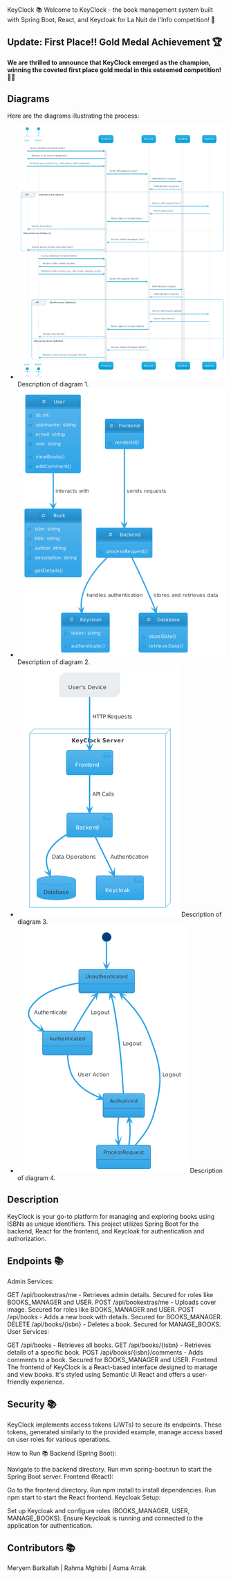 KeyClock 📚
Welcome to KeyClock - the book management system built with Spring Boot, React, and Keycloak for La Nuit de l'Info competition! 🌟

## Update: First Place!! Gold Medal Achievement 🏆

**We are thrilled to announce that KeyClock emerged as the champion, winning the coveted first place gold medal in this esteemed competition!** 🥇🎉

## Diagrams

Here are the diagrams illustrating the process:

- ![Diagram 1](pic/ss1.png) Description of diagram 1.
- ![Diagram 2](pic/ss2.png) Description of diagram 2.
- ![Diagram 3](pic/ss3.png) Description of diagram 3.
- ![Diagram 4](pic/ss4.png) Description of diagram 4.


## Description
KeyClock is your go-to platform for managing and exploring books using ISBNs as unique identifiers. This project utilizes Spring Boot for the backend, React for the frontend, and Keycloak for authentication and authorization.

## Endpoints 📚
Admin Services:

GET /api/bookextras/me - Retrieves admin details. Secured for roles like BOOKS_MANAGER and USER.
POST /api/bookextras/me - Uploads cover image. Secured for roles like BOOKS_MANAGER and USER.
POST /api/books - Adds a new book with details. Secured for BOOKS_MANAGER.
DELETE /api/books/{isbn} - Deletes a book. Secured for MANAGE_BOOKS.
User Services:

GET /api/books - Retrieves all books.
GET /api/books/{isbn} - Retrieves details of a specific book.
POST /api/books/{isbn}/comments - Adds comments to a book. Secured for BOOKS_MANAGER and USER.
Frontend
The frontend of KeyClock is a React-based interface designed to manage and view books. It's styled using Semantic UI React and offers a user-friendly experience.

 ## Security 📚
KeyClock implements access tokens (JWTs) to secure its endpoints. These tokens, generated similarly to the provided example, manage access based on user roles for various operations.

How to Run 📚
Backend (Spring Boot):

Navigate to the backend directory.
Run mvn spring-boot:run to start the Spring Boot server.
Frontend (React):

Go to the frontend directory.
Run npm install to install dependencies.
Run npm start to start the React frontend.
Keycloak Setup:

Set up Keycloak and configure roles (BOOKS_MANAGER, USER, MANAGE_BOOKS).
Ensure Keycloak is running and connected to the application for authentication.

## Contributors 📚
Meryem Barkallah |
Rahma Mghirbi  |
Asma Arrak

